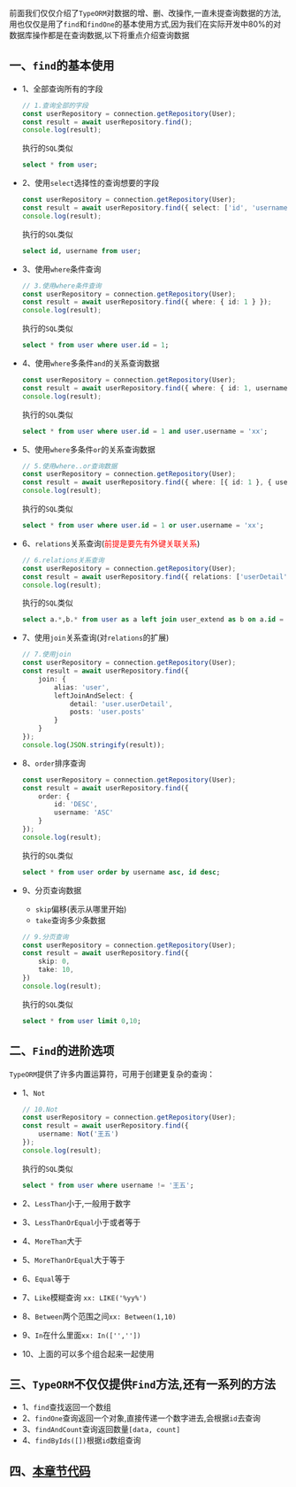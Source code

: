 前面我们仅仅介绍了`TypeORM`对数据的增、删、改操作,一直未提查询数据的方法,用也仅仅是用了`find`和`findOne`的基本使用方式,因为我们在实际开发中80%的对数据库操作都是在查询数据,以下将重点介绍查询数据

## 一、`find`的基本使用
* 1、全部查询所有的字段

  ```ts
  // 1.查询全部的字段
  const userRepository = connection.getRepository(User);
  const result = await userRepository.find();
  console.log(result);
  ```
  
  执行的`SQL`类似

  ```sql
  select * from user;
  ```

* 2、使用`select`选择性的查询想要的字段

  ```ts
  const userRepository = connection.getRepository(User);
  const result = await userRepository.find({ select: ['id', 'username'] });
  console.log(result);
  ```

  执行的`SQL`类似 

  ```sql
  select id, username from user;
  ```

* 3、使用`where`条件查询

  ```ts
  // 3.使用where条件查询
  const userRepository = connection.getRepository(User);
  const result = await userRepository.find({ where: { id: 1 } });
  console.log(result);
  ```

  执行的`SQL`类似 

  ```sql
  select * from user where user.id = 1;
  ```

* 4、使用`where`多条件`and`的关系查询数据

  ```ts
  const userRepository = connection.getRepository(User);
  const result = await userRepository.find({ where: { id: 1, username: 'xx' } });
  console.log(result);
  ```

  执行的`SQL`类似 

  ```sql
  select * from user where user.id = 1 and user.username = 'xx';
  ```

* 5、使用`where`多条件`or`的关系查询数据

  ```ts
  // 5.使用where..or查询数据
  const userRepository = connection.getRepository(User);
  const result = await userRepository.find({ where: [{ id: 1 }, { username: 'xx' }] });
  console.log(result);
  ```

  执行的`SQL`类似 

  ```sql
  select * from user where user.id = 1 or user.username = 'xx';
  ```

* 6、`relations`关系查询(<font color="#f00">前提是要先有外键关联关系</font>)

  ```ts
  // 6.relations关系查询
  const userRepository = connection.getRepository(User);
  const result = await userRepository.find({ relations: ['userDetail'] });
  console.log(result);
  ```

  执行的`SQL`类似 

  ```sql
  select a.*,b.* from user as a left join user_extend as b on a.id = b.userId;
  ```

* 7、使用`join`关系查询(对`relations`的扩展)

  ```ts
  // 7.使用join
  const userRepository = connection.getRepository(User);
  const result = await userRepository.find({
      join: {
          alias: 'user',
          leftJoinAndSelect: {
              detail: 'user.userDetail',
              posts: 'user.posts'
          }
      }
  });
  console.log(JSON.stringify(result));
  ```

* 8、`order`排序查询

  ```ts
  const userRepository = connection.getRepository(User);
  const result = await userRepository.find({
      order: {
          id: 'DESC',
          username: 'ASC'
      }
  });
  console.log(result);
  ```

  执行的`SQL`类似 

  ```sql
  select * from user order by username asc, id desc;
  ```

* 9、分页查询数据
  * `skip`偏移(表示从哪里开始)
  * `take`查询多少条数据

  ```ts
  // 9.分页查询
  const userRepository = connection.getRepository(User);
  const result = await userRepository.find({
      skip: 0,
      take: 10,
  })
  console.log(result);
  ```

  执行的`SQL`类似 

  ```sql
  select * from user limit 0,10;
  ```

## 二、`Find`的进阶选项

`TypeORM`提供了许多内置运算符，可用于创建更复杂的查询：

* 1、`Not`

  ```ts
  // 10.Not
  const userRepository = connection.getRepository(User);
  const result = await userRepository.find({
      username: Not('王五')
  });
  console.log(result);
  ```

  执行的`SQL`类似 

  ```sql
  select * from user where username != '王五';
  ```

* 2、`LessThan`小于,一般用于数字
* 3、`LessThanOrEqual`小于或者等于
* 4、`MoreThan`大于
* 5、`MoreThanOrEqual`大于等于
* 6、`Equal`等于
* 7、`Like`模糊查询 `xx: LIKE('%yy%')`
* 8、`Between`两个范围之间`xx: Between(1,10)`
* 9、`In`在什么里面`xx: In(['',''])`
* 10、上面的可以多个组合起来一起使用

## 三、`TypeORM`不仅仅提供`Find`方法,还有一系列的方法

* 1、`find`查找返回一个数组
* 2、`findOne`查询返回一个对象,直接传递一个数字进去,会根据`id`去查询
* 3、`findAndCount`查询返回数量`[data, count]`
* 4、`findByIds([])`根据`id`数组查询

## 四、[本章节代码](https://github.com/kuangshp/nest-book-code/tree/15.find)